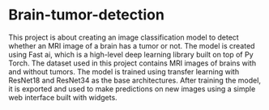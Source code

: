 # Brain-tumor-detection
This project is about creating an image classification model to detect
whether an MRI image of a brain has a tumor or not. The model is created using
Fast ai, which is a high-level deep learning library built on top of Py Torch. The
dataset used in this project contains MRI images of brains with and without
tumors. The model is trained using transfer learning with ResNet18 and
ResNet34 as the base architectures. After training the model, it is exported and
used to make predictions on new images using a simple web interface built with
widgets.
